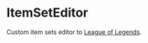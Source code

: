 # ItemSetEditor
Custom item sets editor to <a href="http://na.leagueoflegends.com/">League of Legends</a>.
